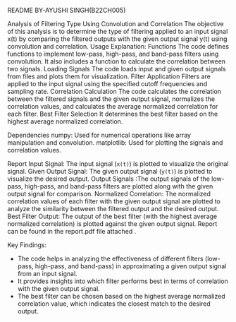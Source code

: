 


README
BY-AYUSHI SINGH(B22CH005)

Analysis of Filtering Type Using Convolution and Correlation
The objective of this analysis is to determine the type of filtering applied to an input signal x(t) by comparing the filtered outputs with the given output signal y(t) using convolution and correlation.
Usage Explanation:
Functions 
The code defines functions to implement low-pass, high-pass, and band-pass filters using convolution. It also includes a function to calculate the correlation between two signals.
Loading Signals
 The code loads input and given output signals from files and plots them for visualization.
Filter Application
 Filters are applied to the input signal using the specified cutoff frequencies and sampling rate.
Correlation Calculation
The code calculates the correlation between the filtered signals and the given output signal, normalizes the correlation values, and calculates the average normalized correlation for each filter.
Best Filter Selection
It determines the best filter based on the highest average normalized correlation.

 Dependencies
numpy: Used for numerical operations like array manipulation and convolution.
matplotlib: Used for plotting the signals and correlation values.

 Report
Input Signal: The input signal (`x(t)`) is plotted to visualize the original signal.
Given Output Signal: The given output signal (`y(t)`) is plotted to visualize the desired output.
Output Signals :The output signals of the low-pass, high-pass, and band-pass filters are plotted along with the given output signal for comparison.
Normalized Correlation: The normalized correlation values of each filter with the given output signal are plotted to analyze the similarity between the filtered output and the desired output.
Best Filter Output: The output of the best filter (with the highest average normalized correlation) is plotted against the given output signal.
Report can be found in the report.pdf file attached .

 Key Findings:
- The code helps in analyzing the effectiveness of different filters (low-pass, high-pass, and band-pass) in approximating a given output signal from an input signal.
- It provides insights into which filter performs best in terms of correlation with the given output signal.
- The best filter can be chosen based on the highest average normalized correlation value, which indicates the closest match to the desired output.


